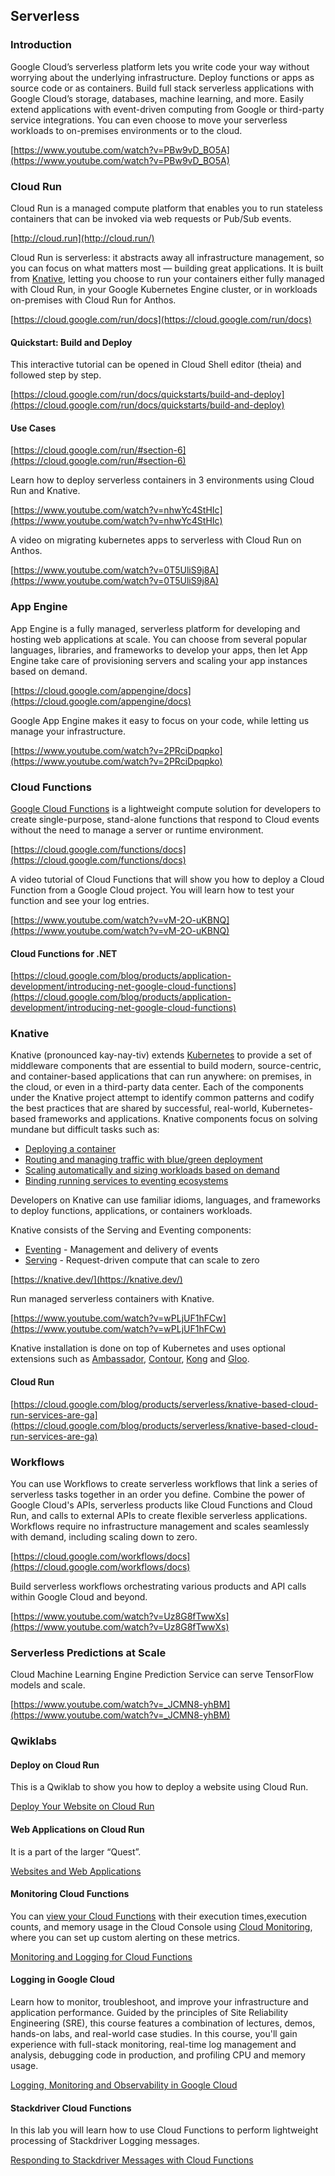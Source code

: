 
## Serverless 


### Introduction

Google Cloud’s serverless platform lets you write code your way without worrying about the underlying infrastructure. Deploy functions or apps as source code or as containers. Build full stack serverless applications with Google Cloud’s storage, databases, machine learning, and more. Easily extend applications with event-driven computing from Google or third-party service integrations. You can even choose to move your serverless workloads to on-premises environments or to the cloud.

[https://www.youtube.com/watch?v=PBw9vD_BO5A](https://www.youtube.com/watch?v=PBw9vD_BO5A)


### Cloud Run

Cloud Run is a managed compute platform that enables you to run stateless containers that can be invoked via web requests or Pub/Sub events. 

[http://cloud.run](http://cloud.run/)

Cloud Run is serverless: it abstracts away all infrastructure management, so you can focus on what matters most — building great applications. It is built from [Knative](https://cloud.google.com/knative/), letting you choose to run your containers either fully managed with Cloud Run, in your Google Kubernetes Engine cluster, or in workloads on-premises with Cloud Run for Anthos.

[https://cloud.google.com/run/docs](https://cloud.google.com/run/docs)


#### Quickstart: Build and Deploy

This interactive tutorial can be opened in Cloud Shell editor (theia) and followed step by step.

[https://cloud.google.com/run/docs/quickstarts/build-and-deploy](https://cloud.google.com/run/docs/quickstarts/build-and-deploy)


#### Use Cases

[https://cloud.google.com/run/#section-6](https://cloud.google.com/run/#section-6)

Learn how to deploy serverless containers in 3 environments using Cloud Run and Knative.

[https://www.youtube.com/watch?v=nhwYc4StHIc](https://www.youtube.com/watch?v=nhwYc4StHIc)

A video on migrating kubernetes apps to serverless with Cloud Run on Anthos.

[https://www.youtube.com/watch?v=0T5UliS9j8A](https://www.youtube.com/watch?v=0T5UliS9j8A)


### App Engine

App Engine is a fully managed, serverless platform for developing and hosting web applications at scale. You can choose from several popular languages, libraries, and frameworks to develop your apps, then let App Engine take care of provisioning servers and scaling your app instances based on demand.

[https://cloud.google.com/appengine/docs](https://cloud.google.com/appengine/docs)

Google App Engine makes it easy to focus on your code, while letting us manage your infrastructure.

[https://www.youtube.com/watch?v=2PRciDpqpko](https://www.youtube.com/watch?v=2PRciDpqpko)


### Cloud Functions

[Google Cloud Functions](https://cloud.google.com/functions/docs/concepts/overview) is a lightweight compute solution for developers to create single-purpose, stand-alone functions that respond to Cloud events without the need to manage a server or runtime environment.

[https://cloud.google.com/functions/docs](https://cloud.google.com/functions/docs)

A video tutorial of Cloud Functions that  will show you how to deploy a Cloud Function from a Google Cloud project.  You will learn how to test your function and see your log entries. 

[https://www.youtube.com/watch?v=vM-2O-uKBNQ](https://www.youtube.com/watch?v=vM-2O-uKBNQ)


#### Cloud Functions for .NET

[https://cloud.google.com/blog/products/application-development/introducing-net-google-cloud-functions](https://cloud.google.com/blog/products/application-development/introducing-net-google-cloud-functions)


### Knative

Knative (pronounced kay-nay-tiv) extends [Kubernetes](https://kubernetes.io/docs/concepts/overview/what-is-kubernetes/) to provide a set of middleware components that are essential to build modern, source-centric, and container-based applications that can run anywhere: on premises, in the cloud, or even in a third-party data center. Each of the components under the Knative project attempt to identify common patterns and codify the best practices that are shared by successful, real-world, Kubernetes-based frameworks and applications. Knative components focus on solving mundane but difficult tasks such as:



*   [Deploying a container](https://knative.dev/docs/serving/getting-started-knative-app)
*   [Routing and managing traffic with blue/green deployment](https://knative.dev/docs/serving/samples/blue-green-deployment)
*   [Scaling automatically and sizing workloads based on demand](https://knative.dev/docs/serving/autoscaling)
*   [Binding running services to eventing ecosystems](https://knative.dev/docs/eventing/getting-started)

Developers on Knative can use familiar idioms, languages, and frameworks to deploy functions, applications, or containers workloads.

Knative consists of the Serving and Eventing components:



*   [Eventing](https://knative.dev/docs/eventing) - Management and delivery of events
*   [Serving](https://knative.dev/docs/serving) - Request-driven compute that can scale to zero

[https://knative.dev/](https://knative.dev/)

Run managed serverless containers with Knative.

[https://www.youtube.com/watch?v=wPLjUF1hFCw](https://www.youtube.com/watch?v=wPLjUF1hFCw)

Knative installation is done on top of Kubernetes and uses optional extensions such as [Ambassador](https://www.getambassador.io/), [Contour](https://projectcontour.io/), [Kong](https://konghq.com/kong/) and [Gloo](https://docs.solo.io/gloo-edge/latest/).

#### Cloud Run

[https://cloud.google.com/blog/products/serverless/knative-based-cloud-run-services-are-ga](https://cloud.google.com/blog/products/serverless/knative-based-cloud-run-services-are-ga)


### Workflows

You can use Workflows to create serverless workflows that link a series of serverless tasks together in an order you define. Combine the power of Google Cloud's APIs, serverless products like Cloud Functions and Cloud Run, and calls to external APIs to create flexible serverless applications. Workflows require no infrastructure management and scales seamlessly with demand, including scaling down to zero.

[https://cloud.google.com/workflows/docs](https://cloud.google.com/workflows/docs)

Build serverless workflows orchestrating various products and API calls within Google Cloud and beyond. 

[https://www.youtube.com/watch?v=Uz8G8fTwwXs](https://www.youtube.com/watch?v=Uz8G8fTwwXs)


### Serverless Predictions at Scale

Cloud Machine Learning Engine Prediction Service can serve TensorFlow models and scale.

[https://www.youtube.com/watch?v=_JCMN8-yhBM](https://www.youtube.com/watch?v=_JCMN8-yhBM)


### Qwiklabs


#### Deploy on Cloud Run

This is a Qwiklab to show you how to deploy a website using Cloud Run.

[Deploy Your Website on Cloud Run](https://www.qwiklabs.com/focuses/10445?parent=catalog)


#### Web Applications on Cloud Run

It is a part of the larger “Quest”.

[Websites and Web Applications](https://www.qwiklabs.com/quests/39?catalog_rank=%7B%22rank%22%3A5%2C%22num_filters%22%3A0%2C%22has_search%22%3Atrue%7D&search_id=7467936)


#### Monitoring Cloud Functions

You can [view your Cloud Functions](https://cloud.google.com/functions) with their execution times,execution counts, and memory usage in the Cloud Console using [Cloud Monitoring](https://cloud.google.com/monitoring), where you can set up custom alerting on these metrics.

[Monitoring and Logging for Cloud Functions](https://www.qwiklabs.com/focuses/1833?catalog_rank=%7B%22rank%22%3A16%2C%22num_filters%22%3A0%2C%22has_search%22%3Atrue%7D&parent=catalog&search_id=7468061)


#### Logging in Google Cloud

Learn how to monitor, troubleshoot, and improve your infrastructure and application performance. Guided by the principles of Site Reliability Engineering (SRE), this course features a combination of lectures, demos, hands-on labs, and real-world case studies. In this course, you'll gain experience with full-stack monitoring, real-time log management and analysis, debugging code in production, and profiling CPU and memory usage.

[Logging, Monitoring and Observability in Google Cloud](https://www.qwiklabs.com/courses/1514?catalog_rank=%7B%22rank%22%3A17%2C%22num_filters%22%3A0%2C%22has_search%22%3Atrue%7D&search_id=7468061)


#### Stackdriver Cloud Functions

In this lab you will learn how to use Cloud Functions to perform lightweight processing of Stackdriver Logging messages.

[Responding to Stackdriver Messages with Cloud Functions](https://www.qwiklabs.com/focuses/8500?catalog_rank=%7B%22rank%22%3A22%2C%22num_filters%22%3A0%2C%22has_search%22%3Atrue%7D&parent=catalog&search_id=7468090)
